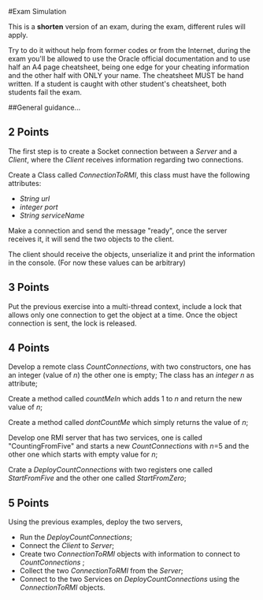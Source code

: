 #Exam Simulation

This is a **shorten** version of an exam, during the exam, different rules will apply.

Try to do it without help from former codes or from the Internet, during the exam you'll be allowed to use the Oracle official documentation and to use half an A4 page cheatsheet, being one edge for your cheating information and the other half with ONLY your name. The cheatsheet MUST be hand written. If a student is caught with other student's cheatsheet, both students fail the exam.

##General guidance...

## 2 Points
The first step is to create a Socket connection between a *Server* and a *Client*, where the *Client* receives information regarding two connections.

Create a Class called *ConnectionToRMI*, this class must have the following attributes:
  * *String url*
  * *integer port*
  * *String serviceName*

Make a connection and send the message "ready", once the server receives it, it will send the two objects to the client.

The client should receive the objects, unserialize it and print the information in the console. (For now these values can be arbitrary)

## 3 Points
Put the previous exercise into a multi-thread context, include a lock that allows only one connection to get the object at a time. Once the object connection is sent, the lock is released.

## 4 Points
Develop a remote class *CountConnections*, with two constructors, one has an integer (value of *n*) the other one is empty; The class has an *integer n* as attribute;

Create a method called *countMeIn* which adds 1 to *n* and return the new value of *n*;

Create a method called *dontCountMe* which simply returns the value of *n*;

Develop one RMI server that has two services, one is called "CountingFromFive" and starts a new *CountConnections* with *n*=5 and the other one  which starts with empty value for *n*;

Crate a *DeployCountConnections* with two registers one called *StartFromFive* and the other one called *StartFromZero*;

## 5 Points
Using the previous examples, deploy the two servers,

* Run the *DeployCountConnections*;
* Connect the *Client* to *Server*;
* Create two *ConnectionToRMI* objects with information to connect to *CountConnections* ;
* Collect the two *ConnectionToRMI* from the *Server*;
* Connect to the two Services on *DeployCountConnections* using the *ConnectionToRMI* objects.
